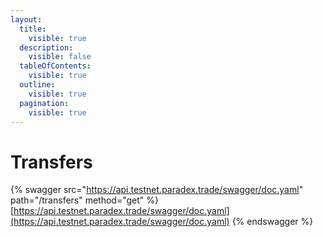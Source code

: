 ```yaml
---
layout:
  title:
    visible: true
  description:
    visible: false
  tableOfContents:
    visible: true
  outline:
    visible: true
  pagination:
    visible: true
---
```


# Transfers



{% swagger src="https://api.testnet.paradex.trade/swagger/doc.yaml" path="/transfers" method="get" %}
[https://api.testnet.paradex.trade/swagger/doc.yaml](https://api.testnet.paradex.trade/swagger/doc.yaml)
{% endswagger %}
